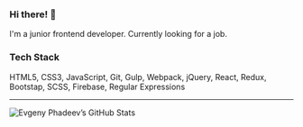 ### Hi there! 👋

I'm a junior frontend developer.
Currently looking for a job.

### Tech Stack
HTML5, CSS3, JavaScript, Git, Gulp, Webpack, jQuery, React, Redux, Bootstap, SCSS, Firebase, Regular Expressions 

---

<img alt="Evgeny Phadeev’s GitHub Stats" src="https://github-readme-stats.vercel.app/api?username=ephadeev&show_icons=true&hide-border=true"/>

<!--
**ephadeev/ephadeev** is a ✨ _special_ ✨ repository because its `README.md` (this file) appears on your GitHub profile.

Here are some ideas to get you started:

- 🔭 I’m currently working on ...
- 🌱 I’m currently learning ...
- 👯 I’m looking to collaborate on ...
- 🤔 I’m looking for help with ...
- 💬 Ask me about ...
- 📫 How to reach me: ...
- 😄 Pronouns: ...
- ⚡ Fun fact: ...
-->
